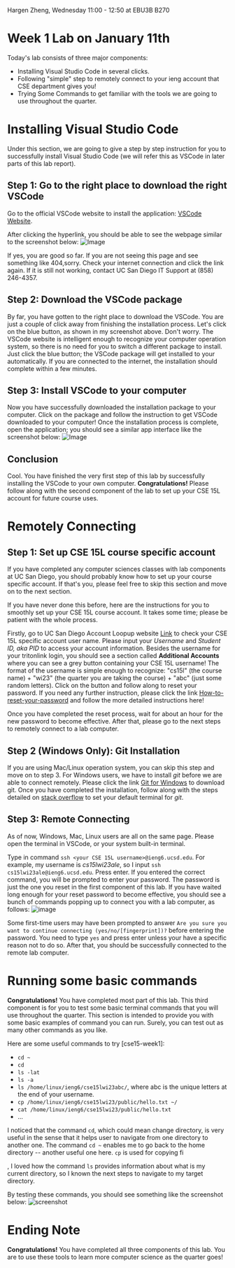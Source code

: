 Hargen Zheng, Wednesday 11:00 - 12:50 at EBU3B B270

# Week 1 Lab on January 11th 
Today's lab consists of three major components:
* Installing Visual Studio Code in several clicks.
* Following "simple" step to remotely connect to your ieng account that CSE department gives you!
* Trying Some Commands to get familiar with the tools we are going to use throughout the quarter.
# Installing Visual Studio Code
Under this section, we are going to give a step by step instruction for you to successfully install Visual Studio Code (we will refer this as VSCode in later parts of this lab report). 
## Step 1: Go to the right place to download the right VSCode
Go to the official VSCode website to install the application: [VSCode Website](https://code.visualstudio.com/). 

After clicking the hyperlink, you should be able to see the webpage similar to the screenshot below:
![Image](vscode-web.png)

If yes, you are good so far. If you are not seeing this page and see something like 404,sorry. Check your internet connection and click the link again. If it is still not working, contact UC San Diego IT Support at (858) 246-4357.

## Step 2: Download the VSCode package
By far, you have gotten to the right place to download the VSCode. You are just a couple of click away from finishing the installation process. 
Let's click on the blue button, as shown in my screenshot above. Don't worry. The VSCode website is intelligent enough to recognize your computer operation system, so there is no need for you to switch a different package to install. Just click the blue button; the VSCode package will get installed to your automatically. If you are connected to the internet, the installation should complete within a few minutes. 

## Step 3: Install VSCode to your computer
Now you have successfully downloaded the installation package to your computer. Click on the package and follow the instruction to get VSCode downloaded to your computer! Once the installation process is complete, open the application; you should see a similar app interface like the screenshot below:
![Image](vscode.png)

## Conclusion
Cool. You have finished the very first step of this lab by successfully installing the VSCode to your own computer. **Congratulations!** Please follow along with the second component of the lab to set up your CSE 15L account for future course uses.

# Remotely Connecting

## Step 1: Set up CSE 15L course specific account
If you have completed any computer sciences classes with lab components at UC San Diego, you should probably know how to set up your course specific account. If that's you, please feel free to skip this section and move on to the next section.

If you have never done this before, here are the instructions for you to smoothly set up your CSE 15L course account. It takes some time; please be patient with the whole process.

Firstly, go to UC San Diego Account Loopup website [Link](https://sdacs.ucsd.edu/~icc/index.php) to check your CSE 15L specific account user name. Please input your *Username* and *Student ID, aka PID* to access your account information. Besides the username for your tritonlink login, you should see a section called **Additional Accounts** where you can see a grey button containing your CSE 15L username! The format of the username is simple enough to recognize: "cs15l" (the course name) + "wi23" (the quarter you are taking the course) + "abc" (just some random letters). Click on the button and follow along to reset your password. If you need any further instruction, please click the link [How-to-reset-your-password](https://sdacs.ucsd.edu/~icc/index.php) and follow the more detailed instructions here!

Once you have completed the reset process, wait for about an hour for the new password to become effective. After that, please go to the next steps to remotely connect to a lab computer.

## Step 2 (Windows Only): Git Installation
If you are using Mac/Linux operation system, you can skip this step and move on to step 3. For Windows users, we have to install *git* before we are able to connect remotely. Please click the link [Git for Windows](https://gitforwindows.org/) to download git. Once you have completed the installation, follow along with the steps detailed on [stack overflow](https://stackoverflow.com/questions/42606837/how-do-i-use-bash-on-windows-from-the-visual-studio-code-integrated-terminal/50527994#50527994) to set your default terminal for *git*.

## Step 3: Remote Connecting
As of now, Windows, Mac, Linux users are all on the same page. Please open the terminal in VSCode, or your system built-in terminal.

Type in command `ssh <your CSE 15L username>@ieng6.ucsd.edu`. For example, my username is *cs15lwi23ale*, so I input `ssh cs15lwi23ale@ieng6.ucsd.edu`. Press enter. If you entered the correct command, you will be prompted to enter your password. The password is just the one you reset in the first component of this lab. If you have waited long enough for your reset password to become effective, you should see a bunch of commands popping up to connect you with a lab computer, as follows:
![image](command.png)

Some first-time users may have been prompted to answer `Are you sure you want to continue connecting (yes/no/[fingerprint])?` before entering the password. You need to type `yes` and press enter unless your have a specific reason not to do so. After that, you should be successfully connected to the remote lab computer. 

# Running some basic commands
**Congratulations!** You have completed most part of this lab. This third component is for you to test some basic terminal commands that you will use throughout the quarter. This section is intended to provide you with some basic examples of command you can run. Surely, you can test out as many other commands as you like. 

Here are some useful commands to try [cse15-week1]:
* `cd ~`
* `cd`
* `ls -lat`
* `ls -a`
* `ls /home/linux/ieng6/cse15lwi23abc/`, where abc is the unique letters at the end of your username.
* `cp /home/linux/ieng6/cse15lwi23/public/hello.txt ~/`
* `cat /home/linux/ieng6/cse15lwi23/public/hello.txt`
* ...

I noticed that the command `cd`, which could mean change directory, is very useful in the sense that it helps user to navigate from one directory to another one. The command `cd ~` enables me to go back to the home directory -- another useful one here. `cp` is used for copying fi

, I loved how the command `ls` provides information about what is my current directory, so I known the next steps to navigate to my target directory.

By testing these commands, you should see something like the screenshot below:
![screenshot](commands.png)

# Ending Note
**Congratulations!** You have completed all three components of this lab. You are to use these tools to learn more computer science as the quarter goes!

